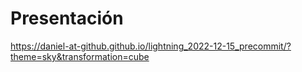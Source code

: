 # Presentación

https://daniel-at-github.github.io/lightning_2022-12-15_precommit/?theme=sky&transformation=cube
